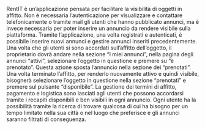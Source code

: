RentIT è un’applicazione pensata per facilitare la visibilità di oggetti in affitto.
Non è necessaria l’autenticazione per visualizzare e contattare telefonicamente o tramite mail gli utenti che hanno pubblicato annunci, ma è invece necessaria per poter inserire un annuncio da rendere visibile sulla piattaforma.
Tramite l’applicazione, una volta registrati e autenticati, è possibile inserire nuovi annunci e gestire annunci inseriti precedentemente. Una volta che gli utenti si sono accordati sull’affitto dell’oggetto, il proprietario dovrà andare nella sezione “I miei annunci”, nella pagina degli annunci “attivi”, selezionare l’oggetto in questione  e premere su “è prenotato”. Questa azione sposta l’annuncio nella sezione dei “prenotati”. Una volta terminato l’affitto, per renderlo nuovamente attivo e quindi visibile, bisognerà selezionare l’oggetto in questione nella sezione “prenotati” e premere sul pulsante “disponibile”.
La gestione dei termini di affitto, pagamento e logistica sono lasciati agli utenti che possono accordarsi tramite i recapiti disponibili e ben visibili in ogni annuncio.
Ogni utente ha la possibilità tramite la ricerca di trovare qualcosa di cui ha bisogno per un tempo limitato nella sua città o nel luogo che preferisce e gli annunci saranno filtrati di conseguenza.
